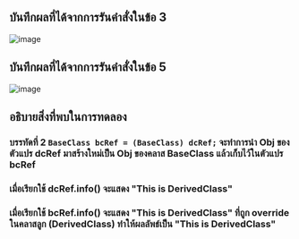 ## บันทึกผลที่ได้จากการรันคำสั่งในข้อ 3
![image](https://github.com/Sorawit255/03376836-OOP-2566-Lab-09/assets/144196505/ac2ebfc2-456e-4c19-bfd6-8c36a871e240)

## บันทึกผลที่ได้จากการรันคำสั่งในข้อ 5
![image](https://github.com/Sorawit255/03376836-OOP-2566-Lab-09/assets/144196505/b016f9b6-b65a-44d8-b395-5160ad269a4a)

## อธิบายสิ่งที่พบในการทดลอง
### บรรทัดที่ 2 `BaseClass bcRef = (BaseClass) dcRef;` จะทำการนำ Obj ของตัวแปร dcRef มาสร้างใหม่เป็น Obj ของคลาส BaseClass แล้วเก็บไว้ในตัวแปร bcRef
### เมื่อเรียกใช้ dcRef.info() จะแสดง  "This is DerivedClass"
### เมื่อเรียกใช้ bcRef.info() จะแสดง  "This is DerivedClass" ที่ถูก override ในคลาสลูก (DerivedClass) ทำให้ผลลัพธ์เป็น "This is DerivedClass" 
